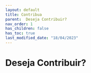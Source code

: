 ```yaml
---
layout: default
title: Contribua
parent:  Deseja Contribuir?
nav_order: 1
has_children: false
has_toc: true
last_modified_date: "18/04/2023"
---
```


<style>
    p{
        text-align:justify;
        font-family:Verdana;
        font-size:12px;
    }    
</style>

<h1>Deseja Contribuir?</h1>